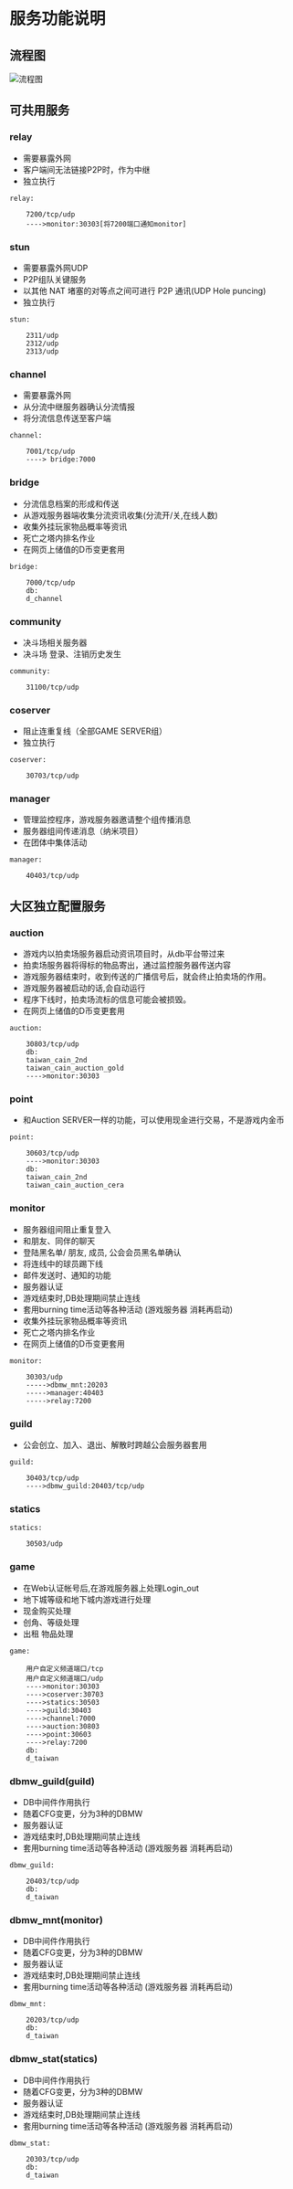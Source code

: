 # 服务功能说明

## 流程图

![流程图](process.png)

## 可共用服务

### relay

* 需要暴露外网
* 客户端间无法链接P2P时，作为中继
* 独立执行

```shell
relay:

    7200/tcp/udp
    ---->monitor:30303[将7200端口通知monitor]
```

### stun

* 需要暴露外网UDP
* P2P组队关键服务
* 以其他 NAT 堵塞的对等点之间可进行 P2P 通讯(UDP Hole puncing)
* 独立执行

```shell
stun: 

    2311/udp
    2312/udp
    2313/udp
```

### channel

* 需要暴露外网
* 从分流中继服务器确认分流情报
* 将分流信息传送至客户端

```shell
channel:

    7001/tcp/udp
    ----> bridge:7000
```

### bridge

* 分流信息档案的形成和传送 
* 从游戏服务器端收集分流资讯收集(分流开/关,在线人数)
* 收集外挂玩家物品概率等资讯
* 死亡之塔内排名作业
* 在网页上储值的D币变更套用

```shell
bridge:

    7000/tcp/udp
    db:
    d_channel
```

### community

* 决斗场相关服务器
* 决斗场 登录、注销历史发生

```shell
community:
    
    31100/tcp/udp
```

### coserver

* 阻止连重复线（全部GAME SERVER组）
* 独立执行

```shell
coserver:

    30703/tcp/udp
```

### manager

* 管理监控程序，游戏服务器邀请整个组传播消息
* 服务器组间传递消息（纳米项目）
* 在团体中集体活动

```shell
manager:

    40403/tcp/udp
```

## 大区独立配置服务

### auction

* 游戏内以拍卖场服务器启动资讯项目时，从db平台带过来 
* 拍卖场服务器将得标的物品寄出，通过监控服务器传送内容
* 游戏服务器结束时，收到传送的广播信号后，就会终止拍卖场的作用。
* 游戏服务器被启动的话,会自动运行 
* 程序下线时，拍卖场流标的信息可能会被损毁。
* 在网页上储值的D币变更套用

```shell
auction:

    30803/tcp/udp
    db:
    taiwan_cain_2nd
    taiwan_cain_auction_gold
    ---->monitor:30303
```

### point

* 和Auction SERVER一样的功能，可以使用现金进行交易，不是游戏内金币

```shell
point:
    
    30603/tcp/udp
    ---->monitor:30303
    db:
    taiwan_cain_2nd
    taiwan_cain_auction_cera
```

### monitor

* 服务器组间阻止重复登入
* 和朋友、同伴的聊天
* 登陆黑名单/ 朋友, 成员, 公会会员黑名单确认
* 将连线中的球员踢下线
* 邮件发送时、通知的功能 
* 服务器认证
* 游戏结束时,DB处理期间禁止连线
* 套用burning time活动等各种活动 (游戏服务器 消耗再启动)
* 收集外挂玩家物品概率等资讯
* 死亡之塔内排名作业
* 在网页上储值的D币变更套用

```shell
monitor:

    30303/udp
    ----->dbmw_mnt:20203
    ----->manager:40403
    ----->relay:7200
```

### guild

* 公会创立、加入、退出、解散时跨越公会服务器套用
```shell
guild:
    
    30403/tcp/udp
    ---->dbmw_guild:20403/tcp/udp
```

### statics

```shell
statics:

    30503/udp
```

### game

* 在Web认证帐号后,在游戏服务器上处理Login_out 
* 地下城等级和地下城内游戏进行处理
* 现金购买处理
* 创角、等级处理
* 出租 物品处理

```shell
game:

    用户自定义频道端口/tcp
    用户自定义频道端口/udp
    ---->monitor:30303
    ---->coserver:30703
    ---->statics:30503
    ---->guild:30403
    ---->channel:7000
    ---->auction:30803
    ---->point:30603
    ---->relay:7200
    db:
    d_taiwan
```

### dbmw_guild(guild)

* DB中间件作用执行
* 随着CFG变更，分为3种的DBMW
* 服务器认证
* 游戏结束时,DB处理期间禁止连线
* 套用burning time活动等各种活动 (游戏服务器 消耗再启动)

```shell
dbmw_guild:
    
    20403/tcp/udp
    db:
    d_taiwan
```

### dbmw_mnt(monitor)

* DB中间件作用执行
* 随着CFG变更，分为3种的DBMW
* 服务器认证
* 游戏结束时,DB处理期间禁止连线
* 套用burning time活动等各种活动 (游戏服务器 消耗再启动)

```shell
dbmw_mnt:

    20203/tcp/udp
    db:
    d_taiwan
```

### dbmw_stat(statics)

* DB中间件作用执行
* 随着CFG变更，分为3种的DBMW
* 服务器认证
* 游戏结束时,DB处理期间禁止连线
* 套用burning time活动等各种活动 (游戏服务器 消耗再启动)

```shell
dbmw_stat:

    20303/tcp/udp
    db:
    d_taiwan
```
